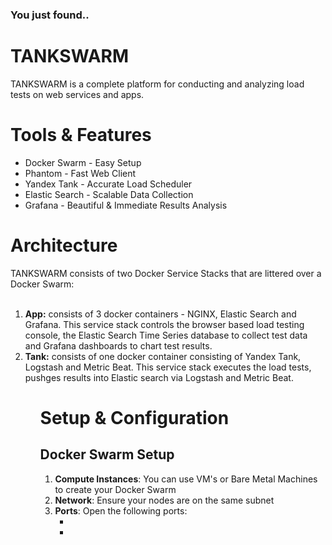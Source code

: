 <h3>You just found..</h3>
<h1>TANKSWARM</h1>
TANKSWARM is a complete platform for conducting and analyzing load tests on web services and apps.

<h1>Tools & Features</h1>
<ul>
  <li>Docker Swarm - Easy Setup</li>
  <li>Phantom - Fast Web Client</li>
  <li>Yandex Tank - Accurate Load Scheduler</li>
  <li>Elastic Search - Scalable Data Collection</li>
  <li>Grafana - Beautiful & Immediate Results Analysis</li> 
</ul>

<h1>Architecture</h1>
TANKSWARM consists of two Docker Service Stacks that are littered over a Docker Swarm:
<br/><br/>
<ol>
  <li><b>App:</b> consists of 3 docker containers - NGINX, Elastic Search and Grafana.  This service stack controls the browser based load testing console, the  Elastic Search Time Series database to collect test data and Grafana dashboards to chart test results.</b></li>
  <li><b>Tank:</b> consists of one docker container consisting of Yandex Tank, Logstash and Metric Beat.  This service stack executes the load tests, pushges results into Elastic search via Logstash and Metric Beat.</b></li>
<ol>

<h1>Setup & Configuration</h1>
<h2>Docker Swarm Setup</h2>
<ol>
  <li><b>Compute Instances</b>: You can use VM's or Bare Metal Machines to create your Docker Swarm</li>
  <li><b>Network</b>: Ensure your nodes are on the same subnet</li>
  <li><b>Ports</b>: Open the following ports:
     <ul>
       <li></li>
       <li></li>
    </ul>
  </li>
</ol>
